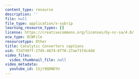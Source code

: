 ```yaml
---
content_type: resource
description: ''
file: null
file_type: application/x-subrip
learning_resource_types: []
license: https://creativecommons.org/licenses/by-nc-sa/4.0/
ocw_type: OCWFile
resourcetype: Other
title: Catalytic Converters captions
uid: f2d7d97f-2745-4674-8f70-27ae71fdc4dd
video_files:
  video_thumbnail_file: null
video_metadata:
  youtube_id: 1Sjt9QDNDYU
---
```

